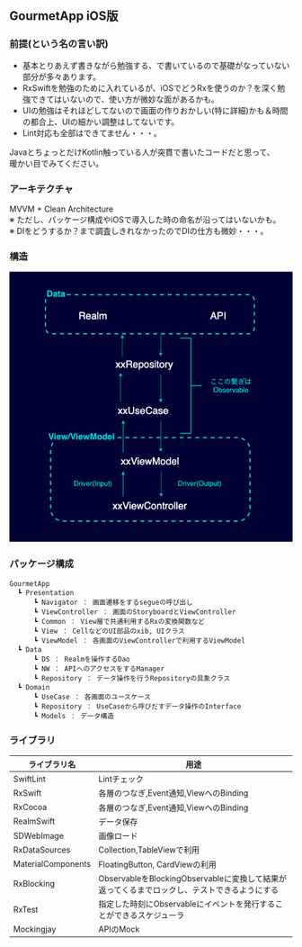 ## GourmetApp iOS版
### 前提(という名の言い訳)
- 基本とりあえず書きながら勉強する、で書いているので基礎がなっていない部分が多々あります。
- RxSwiftを勉強のために入れているが、iOSでどうRxを使うのか？を深く勉強できてはいないので、使い方が微妙な面があるかも。
- UIの勉強はそれほどしてないので画面の作りおかしい(特に詳細)かも＆時間の都合上、UIの細かい調整はしてないです。
- Lint対応も全部はできてません・・・。

JavaとちょっとだけKotlin触っている人が突貫で書いたコードだと思って、  
暖かい目でみてください。

### アーキテクチャ
MVVM + Clean Architecture  
※ ただし、パッケージ構成やiOSで導入した時の命名が沿ってはいないかも。  
※ DIをどうするか？まで調査しきれなかったのでDIの仕方も微妙・・・。

### 構造

![](https://github.com/nyanc0/iOS/blob/master/images/app_architecture.png?raw=true)

### パッケージ構成
```
GourmetApp
  ┗ Presentation
      ┗ Navigator ： 画面遷移をするsegueの呼び出し
      ┗ ViewController ： 画面のStoryboardとViewController
      ┗ Common ： View層で共通利用するRxの変換関数など
      ┗ View ： CellなどのUI部品のxib, UIクラス
      ┗ ViewModel ： 各画面のViewControllerで利用するViewModel
  ┗ Data
      ┗ DS ： Realmを操作するDao
      ┗ NW ： APIへのアクセスをするManager
      ┗ Repository ： データ操作を行うRepositoryの具象クラス
  ┗ Domain
      ┗ UseCase ： 各画面のユースケース
      ┗ Repository ： UseCaseから呼びだすデータ操作のInterface
      ┗ Models ： データ構造
```

### ライブラリ

|ライブラリ名|用途|
|---|---|
|SwiftLint|Lintチェック|
|RxSwift|各層のつなぎ,Event通知,ViewへのBinding|
|RxCocoa|各層のつなぎ,Event通知,ViewへのBinding|
|RealmSwift|データ保存|
|SDWebImage|画像ロード|
|RxDataSources|Collection,TableViewで利用|
|MaterialComponents|FloatingButton, CardViewの利用|
|RxBlocking|ObservableをBlockingObservableに変換して結果が返ってくるまでロックし、テストできるようにする|
|RxTest|指定した時刻にObservableにイベントを発行することができるスケジューラ|
|Mockingjay|APIのMock|
